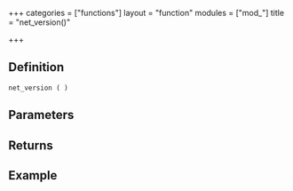 +++
categories = ["functions"]
layout = "function"
modules = ["mod_"]
title = "net_version()"

+++

## Definition

    net_version ( )

## Parameters

## Returns

## Example
